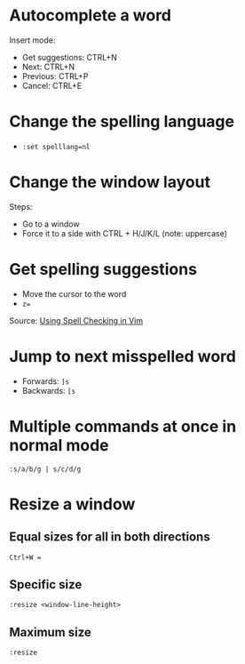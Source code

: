 # Autocomplete a word

Insert mode:

* Get suggestions: CTRL+N
* Next: CTRL+N
* Previous: CTRL+P
* Cancel: CTRL+E

# Change the spelling language

* `:set spelllang=nl`

# Change the window layout

Steps:

* Go to a window
* Force it to a side with CTRL + H/J/K/L (note: uppercase)

# Get spelling suggestions

* Move the cursor to the word
* `z=`

Source: [Using Spell Checking in Vim](https://www.linux.com/learn/using-spell-checking-vim)

# Jump to next misspelled word

* Forwards: `]s`
* Backwards: `[s`

# Multiple commands at once in normal mode

`:s/a/b/g | s/c/d/g`

# Resize a window

## Equal sizes for all in both directions

`Ctrl+W =`

## Specific size

`:resize <window-line-height>`

## Maximum size

`:resize`
